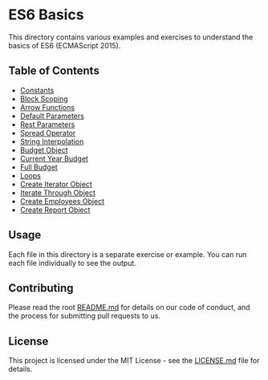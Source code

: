 # ES6 Basics

This directory contains various examples and exercises to understand the basics of ES6 (ECMAScript 2015).

## Table of Contents

- [Constants](0x00-ES6_basic/0-constants.js)
- [Block Scoping](0x00-ES6_basic/1-block-scoped.js)
- [Arrow Functions](0x00-ES6_basic/2-arrow.js)
- [Default Parameters](0x00-ES6_basic/3-default-parameter.js)
- [Rest Parameters](0x00-ES6_basic/4-rest-parameter.js)
- [Spread Operator](0x00-ES6_basic/5-spread-operator.js)
- [String Interpolation](0x00-ES6_basic/6-string-interpolation.js)
- [Budget Object](0x00-ES6_basic/7-getBudgetObject.js)
- [Current Year Budget](0x00-ES6_basic/8-getBudgetCurrentYear.js)
- [Full Budget](0x00-ES6_basic/9-getFullBudget.js)
- [Loops](0x00-ES6_basic/10-loops.js)
- [Create Iterator Object](0x00-ES6_basic/100-createIteratorObject.js)
- [Iterate Through Object](0x00-ES6_basic/101-iterateThroughObject.js)
- [Create Employees Object](0x00-ES6_basic/11-createEmployeesObject.js)
- [Create Report Object](0x00-ES6_basic/12-createReportObject.js)

## Usage

Each file in this directory is a separate exercise or example. You can run each file individually to see the output.

## Contributing

Please read the root [README.md](../README.md) for details on our code of conduct, and the process for submitting pull requests to us.

## License

This project is licensed under the MIT License - see the [LICENSE.md](../LICENSE.md) file for details.
